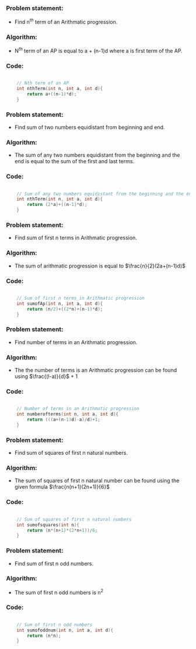 ### Problem statement: 

- Find n$^{th}$ term of an Arithmatic progression.

### Algorithm:

- N$^{th}$ term of an AP is equal to a + (n-1)d where a is first term of the AP.


### Code:

``` cpp

    // Nth term of an AP
    int nthTerm(int n, int a, int d){
        return a+((n-1)*d);
    }

```

### Problem statement: 

- Find sum of two numbers equidistant from beginning and end.

### Algorithm:

- The sum of any two numbers equidistant from the beginning and the end is equal to the sum of the first and last terms.

### Code:

``` cpp

    // Sum of any two numbers equidistant from the beginning and the end
    int nthTerm(int n, int a, int d){
        return (2*a)+((n-1)*d);
    }

```

### Problem statement: 
- Find sum of first n terms in Arithmatic progression.

### Algorithm:
- The sum of arithmatic progression is equal to $\frac{n}{2}(2a+(n-1)d)$

### Code:

``` cpp

    // Sum of first n terms in Arithmatic progression
    int sumofAp(int n, int a, int d){
        return (n/2)+((2*n)+(n-1)*d);
    }

```

### Problem statement: 
- Find number of terms in an Arithmatic progression.

### Algorithm:
- The the number of terms is an Arithmatic progression can be found using $\frac{(l-a)}{d}$ + 1

### Code:

``` cpp

    // Number of terms in an Arithmatic progression
    int numberofterms(int n, int a, int d){
        return (((a+(n-1)d)-a)/d)+1;
    }

```

### Problem statement: 
- Find sum of squares of first n natural numbers.

### Algorithm:
- The sum of squares of first n natural number can be found using the given formula $\frac{n(n+1)(2n+1)}{6}$

### Code:

``` cpp

    // Sum of squares of first n natural numbers
    int sumofsquares(int n){
        return (n*(n+1)*(2*n+1))/6;
    }

```

### Problem statement: 
- Find sum of first n odd numbers.

### Algorithm:
- The sum of first n odd numbers is n$^2$

### Code:

``` cpp

    // Sum of first n odd numbers
    int sumofoddnum(int n, int a, int d){
        return (n*n);
    }

```

